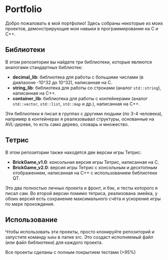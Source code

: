 # Portfolio

Добро пожаловать в мой портфолио! Здесь собраны некоторые из моих проектов, демонстрирующие мои навыки в программировании на C и C++.

## Библиотеки

В этом репозитории вы найдете три библиотеки, которые являются аналогами стандартных библиотек:

* **decimal_lib**: библиотека для работы с большими числами (в диапазоне -10^32 до 10^32), написанная на C.
* **string_lib**: библиотека для работы со строками (аналог `std::string`), написанная на C++.
* **container_lib**: библиотека для работы с контейнерами (аналог `std::vector`, `std::list`, `std::map` и др.), написанная на C++.

Эти библиотеки я писал в группах с другими людьми (по 3-4 человека), например в контейнерах я реализовывал структуры, основанные на AVL-дереве, то есть само дерево, словарь и множество.

## Тетрис

В этом репозитории также находятся две версии игры Тетрис:

* **BrickGame_v1.0**: консольная версия игры Тетрис, написанная на C.
* **BrickGame_v2.0**: версия игры Тетрис с консольным и десктопным отображением, написанная на C++ с использованием библиотеки QT.

Это два полностью личных проекта и фронт, и бэк, и тесты которого я писал сам. Во второй версии помимо тетриса, реализована змейка, у обоих версий есть сохранение максимального счёта и ускорение игры по мере прохождения. 

## Использование

Чтобы использовать эти проекты, просто клонируйте репозиторий и запустите команду `make` в папке src. Это создаст исполняемый файл (или файл библиотеки) для каждого проекта.

Все проекты сделаны с полным покрытием тестами (>95%)
